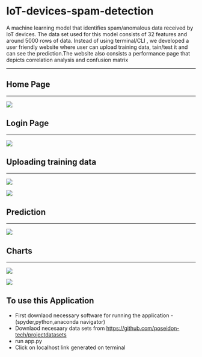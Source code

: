 # IoT-devices-spam-detection
A machine learning model that identifies spam/anomalous data received by IoT devices. The data set used
for this model consists of 32 features and around 5000 rows of data. Instead of using terminal/CLI , we
developed a user friendly website where user can upload training data, tain/test it and can see the
prediction.The website also consists a performance page that depicts correlation analysis and confusion matrix
<hr>

## Home Page
<hr>

![](https://github.com/poseidon-tech/img/blob/main/Smart%20home%20attacker%20-%20%5BInPrivate%5D%20-%20Microsoft%E2%80%8B%20Edge%2013-11-2022%2018_23_33.png)

## Login Page
<hr>

![](https://github.com/poseidon-tech/img/blob/main/Smart%20home%20attacker%20-%20%5BInPrivate%5D%20-%20Microsoft%E2%80%8B%20Edge%2013-11-2022%2018_23_59.png)

## Uploading training data
<hr>

![](https://github.com/poseidon-tech/img/blob/main/Smart%20home%20attacker%20-%20%5BInPrivate%5D%20-%20Microsoft%E2%80%8B%20Edge%2013-11-2022%2018_24_23.png)


![](https://github.com/poseidon-tech/img/blob/main/Smart%20home%20attacker%20-%20%5BInPrivate%5D%20-%20Microsoft%E2%80%8B%20Edge%2013-11-2022%2018_34_40.png)

## Prediction
<hr>

![](https://github.com/poseidon-tech/img/blob/main/Smart%20home%20attacker%20-%20%5BInPrivate%5D%20-%20Microsoft%E2%80%8B%20Edge%2013-11-2022%2018_40_47.png)

## Charts
<hr>

![](https://github.com/poseidon-tech/img/blob/main/Smart%20home%20attacker%20-%20%5BInPrivate%5D%20-%20Microsoft%E2%80%8B%20Edge%2013-11-2022%2018_41_31.png)

![](https://github.com/poseidon-tech/img/blob/main/Smart%20home%20attacker%20-%20%5BInPrivate%5D%20-%20Microsoft%E2%80%8B%20Edge%2013-11-2022%2018_41_43.png)

## To use this Application
* First downlaod necessary software for running the application -(spyder,python,anaconda navigator)
* Downlaod necesaary data sets from https://github.com/poseidon-tech/projectdatasets
* run app.py
* Click on localhost link generated on terminal
